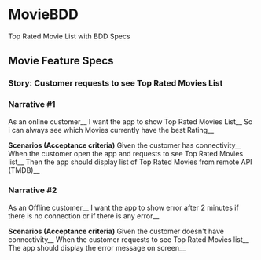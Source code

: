 # MovieBDD
Top Rated Movie List with BDD Specs

## **Movie Feature Specs**
### **Story: Customer requests to see Top Rated Movies List**

### **Narrative #1**
As an online customer__
I want the app to show Top Rated Movies List__
So i can always see which Movies currently have the best Rating__

**Scenarios (Acceptance criteria)**
Given the customer has connectivity__
When the customer open the app and requests to see Top Rated Movies list__
Then the app should display list of Top Rated Movies from remote API (TMDB)__

### **Narrative #2**
As an Offline customer__
I want the app to show error after 2 minutes if there is no connection or if there is any error__

**Scenarios (Acceptance criteria)**
Given the customer doesn't have connectivity__
When the customer requests to see Top Rated Movies list__
The app should display the error message on screen__
